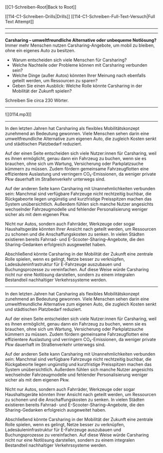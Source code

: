 [[C1-Schreiben-Root|Back to Root]]

[[114-C1-Schreiben-Drills|Drills]]
[[114-C1-Schreiben-Full-Text-Versuch|Full Text Attempt]]

----
---

**Carsharing – umweltfreundliche Alternative oder unbequeme Notlösung?**  
Immer mehr Menschen nutzen Carsharing-Angebote, um mobil zu bleiben, ohne ein eigenes Auto zu besitzen.  
- Warum entscheiden sich viele Menschen für Carsharing?  
- Welche Nachteile oder Probleme können mit Carsharing verbunden sein?  
- Welche Dinge (außer Autos) könnten Ihrer Meinung nach ebenfalls geteilt werden, um Ressourcen zu sparen?  
- Geben Sie einen Ausblick: Welche Rolle könnte Carsharing in der Mobilität der Zukunft spielen?  

Schreiben Sie circa 230 Wörter.

---

![[0114.mp3]]

---

In den letzten Jahren hat Carsharing als flexibles Mobilitätskonzept zunehmend an Bedeutung gewonnen. Viele Menschen sehen darin eine umweltfreundliche Alternative zum eigenen Auto, die zugleich Kosten senkt und städtischen Platzbedarf reduziert.

Auf der einen Seite entscheiden sich viele Nutzer:innen für Carsharing, weil es ihnen ermöglicht, genau dann ein Fahrzeug zu buchen, wenn sie es brauchen, ohne sich um Wartung, Versicherung oder Parkplatzsuche kümmern zu müssen. Zudem fördern gemeinsame Fahrzeugflotten eine effizientere Auslastung und verringern CO₂-Emissionen, da weniger private Pkw dauerhaft im Straßenverkehr unterwegs sind.

Auf der anderen Seite kann Carsharing mit Unannehmlichkeiten verbunden sein: Manchmal sind verfügbare Fahrzeuge nicht rechtzeitig buchbar, die Rückgabeorte liegen ungünstig und kurzfristige Preisspitzen machen das System unübersichtlich. Außerdem fühlen sich manche Nutzer angesichts wechselnder Fahrzeugmodelle und fehlender Personalisierung weniger sicher als mit dem eigenen Pkw.

Nicht nur Autos, sondern auch Fahrräder, Werkzeuge oder sogar Haushaltsgeräte könnten Ihrer Ansicht nach geteilt werden, um Ressourcen zu schonen und die Anschaffungskosten zu senken. In vielen Städten existieren bereits Fahrrad- und E-Scooter-Sharing–Angebote, die den Sharing-Gedanken erfolgreich ausgeweitet haben.

Abschließend könnte Carsharing in der Mobilität der Zukunft eine zentrale Rolle spielen, wenn es gelingt, Netze besser zu verknüpfen, Ladesäuleninfrastruktur für E-Fahrzeuge auszubauen und Buchungsprozesse zu vereinfachen. Auf diese Weise würde Carsharing nicht nur eine Notlösung darstellen, sondern zu einem integralen Bestandteil nachhaltiger Verkehrssysteme werden. 


---



In den letzten Jahren hat Carsharing als flexibles Mobilitätskonzept zunehmend an Bedeutung gewonnen. Viele Menschen sehen darin eine umweltfreundliche Alternative zum eigenen Auto, die zugleich Kosten senkt und städtischen Platzbedarf reduziert.

Auf der einen Seite entscheiden sich viele Nutzer:innen für Carsharing, weil es ihnen ermöglicht, genau dann ein Fahrzeug zu buchen, wenn sie es brauchen, ohne sich um Wartung, Versicherung oder Parkplatzsuche kümmern zu müssen. Zudem fördern gemeinsame Fahrzeugflotten eine effizientere Auslastung und verringern CO₂-Emissionen, da weniger private Pkw dauerhaft im Straßenverkehr unterwegs sind.

Auf der anderen Seite kann Carsharing mit Unannehmlichkeiten verbunden sein: Manchmal sind verfügbare Fahrzeuge nicht rechtzeitig buchbar, die Rückgabeorte liegen ungünstig und kurzfristige Preisspitzen machen das System unübersichtlich. Außerdem fühlen sich manche Nutzer angesichts wechselnder Fahrzeugmodelle und fehlender Personalisierung weniger sicher als mit dem eigenen Pkw.

Nicht nur Autos, sondern auch Fahrräder, Werkzeuge oder sogar Haushaltsgeräte könnten Ihrer Ansicht nach geteilt werden, um Ressourcen zu schonen und die Anschaffungskosten zu senken. In vielen Städten existieren bereits Fahrrad- und E-Scooter-Sharing–Angebote, die den Sharing-Gedanken erfolgreich ausgeweitet haben.

Abschließend könnte Carsharing in der Mobilität der Zukunft eine zentrale Rolle spielen, wenn es gelingt, Netze besser zu verknüpfen, Ladesäuleninfrastruktur für E-Fahrzeuge auszubauen und Buchungsprozesse zu vereinfachen. Auf diese Weise würde Carsharing nicht nur eine Notlösung darstellen, sondern zu einem integralen Bestandteil nachhaltiger Verkehrssysteme werden. 
